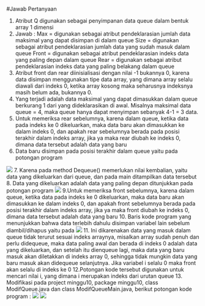 #Jawab Pertanyaan
1. Atribut Q digunakan sebagai penyimpanan data queue dalam bentuk array 1 dimensi
2. Jawab : Max = digunakan sebagai atribut pendeklarasian jumlah data maksimal yang dapat disimpan di dalam queue Size = digunakan sebagai atribut pendeklarasian jumlah data yang sudah masuk dalam queue Front = digunakan sebagai atribut pendeklarasian indeks data yang paling depan dalam queue Rear = digunakan sebagai atribut pendeklarasian indeks data yang paling belakang dalam queue
3. Atribut front dan rear diinisialisasi dengan nilai -1 bukannya 0, karena data disimpan menggunakan tipe data array, yang dimana array selalu diawali dari indeks 0, ketika array kosong maka seharusnya indeksnya masih belum ada, bukannya 0.
4. Yang terjadi adalah data maksimal yang dapat dimasukkan dalam queue berkurang 1 dari yang dideklarasikan di awal. Misalnya maksimal data queue = 4, maka queue hanya dapat menyimpan sebanyak 4-1 = 3 data.
5. Untuk memeriksa rear sebelumnya, karena dalam queue, ketika data pada indeks ke 0 dikeluarkan, maka data baru akan dimasukkan ke dalam indeks 0, dan apakah rear sebelumnya berada pada posisi terakhir dalam indeks array, jika ya maka rear diubah ke indeks 0, dimana data tersebut adalah data yang baru
6. Data baru disimpan pada posisi terakhir dalam queue yaitu pada potongan program
<img src ='6.png'>
7. Karena pada method Dequeue() memerlukan nilai kembalian, yaitu data yang dikeluarkan dari queue, dan pada main ditampilkan data tersebut
8. Data yang dikeluarkan adalah data yang paling depan ditunjukkan pada potongan program
<img src = '8.png'>
9.Untuk memeriksa front sebelumnya, karena dalam queue, ketika data pada indeks ke 0 dikeluarkan, maka data baru akan dimasukkan ke dalam indeks 0, dan apakah front sebelumnya berada pada posisi terakhir dalam indeks array, jika ya maka front diubah ke indeks 0, dimana data tersebut adalah data yang baru
10.  Baris kode program yang menunjukkan bahwa data terlebih dahulu disimpan variabel lain sebelum diambil/dihapus yaitu pada
<img src = '10.png'>
11. Ini dikarenakan data yang masuk dalam queue tidak terurut sesuai indeks arraynya, misalkan array sudah penuh dan perlu didequeue, maka data paling awal dan berada di indeks 0 adalah data yang dikeluarkan, dan setelah itu dienqueue lagi, maka data yang baru masuk akan diletakkan di indeks array 0, sehingga tidak mungkin data yang baru masuk akan didequeue selanjutnya. Jika variabel i selalu 0 maka front akan selalu di indeks ke 0
12.Potongan kode tersebut digunakan untuk mencari nilai i, yang dimana i merupakan indeks dari urutan queue
13. Modifikasi pada project minggu10, package minggu10, class ModifQueue.java dan class ModifQueueMain.java, berikut potongan kode program :
<img src = '13.1.png'>
<img src = '13.2.png'>